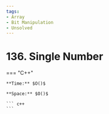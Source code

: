 ```yaml
---
tags:
- Array
- Bit Manipulation
- Unsolved
---
```



# 136. Single Number

=== "C++"

    **Time:** $O()$

    **Space:** $O()$

    ``` c++
    ```